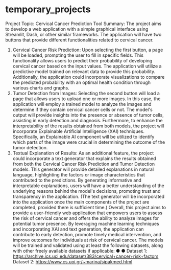 # temporary_projects

Project Topic: Cervical Cancer Prediction Tool
Summary: The project aims to develop a web application with a simple graphical interface
using Streamlit, Dash, or other similar frameworks. The application will have two buttons that
provide different functionalities related to cervical cancer.
1. Cervical Cancer Risk Prediction: Upon selecting the first button, a page will be
loaded, prompting the user to fill in specific fields. This functionality allows users to
predict their probability of developing cervical cancer based on the input values. The
application will utilize a predictive model trained on relevant data to provide this
probability. Additionally, the application could incorporate visualizations to compare
the predicted probability with an optimal health condition through various charts and
graphs.
2. Tumor Detection from Images: Selecting the second button will load a page that
allows users to upload one or more images. In this case, the application will employ a
trained model to analyze the images and determine if they contain cervical cancer
cells or not. The model's output will provide insights into the presence or absence of
tumor cells, assisting in early detection and diagnosis.
Furthermore, to enhance the interpretability of the results obtained from both models,
the project will incorporate Explainable Artificial Intelligence (XAI) techniques.
Specifically, an Explainable AI component will be utilized to identify which parts of the
image were crucial in determining the outcome of the tumor detection.
3. Textual Explanation of Results: As an additional feature, the project could
incorporate a text generator that explains the results obtained from both the Cervical
Cancer Risk Prediction and Tumor Detection models. This generator will provide
detailed explanations in natural language, highlighting the factors or image
characteristics that contributed to the predictions. By generating informative and
interpretable explanations, users will have a better understanding of the underlying
reasons behind the model's decisions, promoting trust and transparency in the
application. (The text generator will be incorporated into the application once the
main components of the project are completed, provided there is sufficient time.)
Overall, this project aims to provide a user-friendly web application that empowers users to
assess the risk of cervical cancer and offers the ability to analyze images for potential tumor
presence. By leveraging machine learning techniques and incorporating XAI and text
generation, the application can contribute to early detection, promote timely medical
intervention, and improve outcomes for individuals at risk of cervical cancer.
The models will be trained and validated using at least the following datasets, along with
other freely available datasets if applicable:
●
●
Dataset 1: https://archive.ics.uci.edu/dataset/383/cervical+cancer+risk+factors
Dataset 2: https://www.cs.uoi.gr/~marina/sipakmed.html
